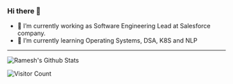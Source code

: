 ### Hi there 👋
- 🔭 I’m currently working as Software Engineering Lead at Salesforce company.
- 🌱 I’m currently learning Operating Systems, DSA, K8S and NLP
<!--
**rago-actions/rago-actions** is a ✨ _special_ ✨ repository because its `README.md` (this file) appears on your GitHub profile.

Here are some ideas to get you started:

- 👯 I’m looking to collaborate on ...
- 🤔 I’m looking for help with ...
- 💬 Ask me about ...
- 📫 How to reach me: ...
- 😄 Pronouns: ...
- ⚡ Fun fact: ...
-->

-----

<p align="left"> 
  <img src="https://github-readme-stats.vercel.app/api?username=rago-actions&theme=radical&show_icons=true" alt="Ramesh's Github Stats" />
</p>

<p align="left"> 
  <img src="https://profile-counter.glitch.me/rago-actions/count.svg" alt="Visitor Count" />
</p>
